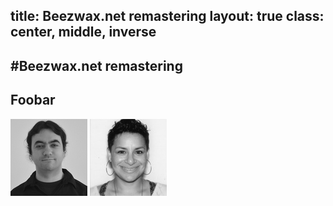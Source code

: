 title: Beezwax.net remastering
layout: true
class: center, middle, inverse
---
#Beezwax.net remastering
---
Foobar
---
![marquete](people/marquete.jpg)
![mary](people/mary.jpg)

